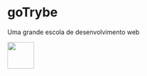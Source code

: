 # goTrybe
Uma grande escola de desenvolvimento web 
<p>
  <a href="https://www.betrybe.com/">
   <img src="https://static.wixstatic.com/media/4c2984_e8ba75672946447b9c0718f98d806496~mv2.png/v1/fit/w_522%2Ch_132%2Cal_c/file.png" width="60"/>
  </a>
</p>


